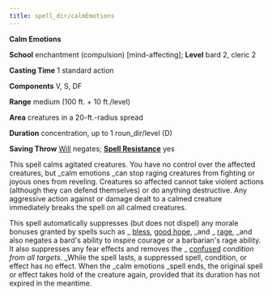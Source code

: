 ```yaml
---
title: spell_dir/calmEmotions
---
```

 **Calm Emotions**

**School** enchantment (compulsion) [mind-affecting]; **Level** bard 2, cleric 2

**Casting Time** 1 standard action

**Components** V, S, DF

**Range** medium (100 ft. + 10 ft./level)

**Area** creatures in a 20-ft.-radius spread

**Duration** concentration, up to 1 roun_dir/level (D)

**Saving Throw** [Will](../combat#_will) negates; **[Spell Resistance](../glossary#_spell-resistance)** yes

This spell calms agitated creatures. You have no control over the affected creatures, but _calm emotions _can stop raging creatures from fighting or joyous ones from reveling. Creatures so affected cannot take violent actions (although they can defend themselves) or do anything destructive. Any aggressive action against or damage dealt to a calmed creature immediately breaks the spell on all calmed creatures.

This spell automatically suppresses (but does not dispel) any morale bonuses granted by spells such as _ [bless](bless#_bless), [good hope](goodHope#_good-hope), _and _ [rage](rage#_rage), _and also negates a bard's ability to inspire courage or a barbarian's rage ability. It also suppresses any fear effects and removes the _ [confused](../glossary#_confused) _condition from all targets_. _While the spell lasts, a suppressed spell, condition, or effect has no effect. When the _calm emotions _spell ends, the original spell or effect takes hold of the creature again, provided that its duration has not expired in the meantime.

